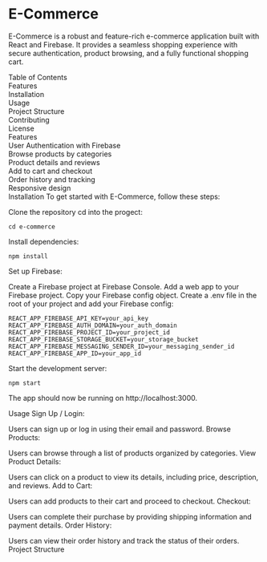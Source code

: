 # E-Commerce
E-Commerce is a robust and feature-rich e-commerce application built with React and Firebase. It provides a seamless shopping experience with secure authentication, product browsing, and a fully functional shopping cart.

Table of Contents\
Features\
Installation\
Usage\
Project Structure\
Contributing\
License\
Features\
User Authentication with Firebase\
Browse products by categories\
Product details and reviews\
Add to cart and checkout\
Order history and tracking\
Responsive design\
Installation
To get started with E-Commerce, follow these steps:

Clone the repository cd into the progect:
```
cd e-commerce
```

Install dependencies:

```
npm install
```
Set up Firebase:

Create a Firebase project at Firebase Console.
Add a web app to your Firebase project.
Copy your Firebase config object.
Create a .env file in the root of your project and add your Firebase config:

```
REACT_APP_FIREBASE_API_KEY=your_api_key
REACT_APP_FIREBASE_AUTH_DOMAIN=your_auth_domain
REACT_APP_FIREBASE_PROJECT_ID=your_project_id
REACT_APP_FIREBASE_STORAGE_BUCKET=your_storage_bucket
REACT_APP_FIREBASE_MESSAGING_SENDER_ID=your_messaging_sender_id
REACT_APP_FIREBASE_APP_ID=your_app_id
```
Start the development server:

```
npm start
```
The app should now be running on http://localhost:3000.

Usage
Sign Up / Login:

Users can sign up or log in using their email and password.
Browse Products:

Users can browse through a list of products organized by categories.
View Product Details:

Users can click on a product to view its details, including price, description, and reviews.
Add to Cart:

Users can add products to their cart and proceed to checkout.
Checkout:

Users can complete their purchase by providing shipping information and payment details.
Order History:

Users can view their order history and track the status of their orders.
Project Structure

